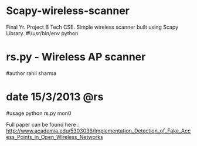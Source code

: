 Scapy-wireless-scanner
======================

Final Yr. Project B Tech CSE. Simple wireless scanner built using Scapy Library.
#!/usr/bin/env python
# rs.py - Wireless AP scanner 
#author rahil sharma
# date 15/3/2013   @rs
#usage python rs.py mon0



Full paper can be found here : http://www.academia.edu/5303036/Implementation_Detection_of_Fake_Access_Points_in_Open_Wireless_Networks
